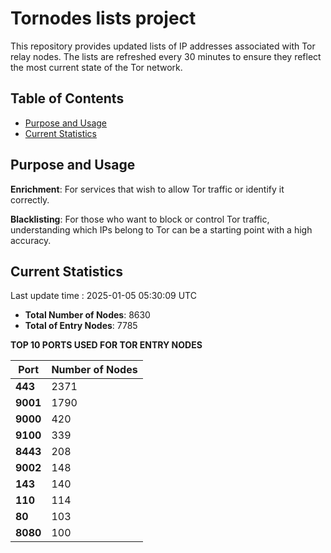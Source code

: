 # Tornodes lists project

This repository provides updated lists of IP addresses associated with Tor relay nodes. The lists are refreshed every 30 minutes to ensure they reflect the most current state of the Tor network.

## Table of Contents

- [Purpose and Usage](#purpose-and-usage)
- [Current Statistics](#current-statistics)


## Purpose and Usage

**Enrichment**: For services that wish to allow Tor traffic or identify it correctly.

**Blacklisting**: For those who want to block or control Tor traffic, understanding which IPs belong to Tor can be a starting point with a high accuracy.

## Current Statistics

Last update time : 2025-01-05 05:30:09 UTC

- **Total Number of Nodes**: 8630
- **Total of Entry Nodes**: 7785

**TOP 10 PORTS USED FOR TOR ENTRY NODES**

| **Port** | **Number of Nodes** |
|------|-----------------|
| **443**   | 2371  |
| **9001**   | 1790  |
| **9000**   | 420  |
| **9100**   | 339  |
| **8443**   | 208  |
| **9002**   | 148  |
| **143**   | 140  |
| **110**   | 114  |
| **80**   | 103  |
| **8080**   | 100  |

